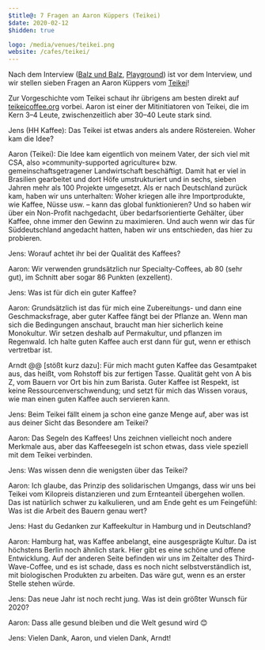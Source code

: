 ```yaml
---
$title@: 7 Fragen an Aaron Küppers (Teikei)
$date: 2020-02-12
$hidden: true

logo: /media/venues/teikei.png
website: /cafes/teikei/
---
```


Nach dem Interview ([Balz und Balz]([url('/content/posts/20191015.md')]), [Playground]([url('/content/posts/20191212.md')])) ist vor dem Interview, und wir stellen sieben Fragen an Aaron Küppers vom [Teikei]([url('/content/cafes/teikei.md')])!

Zur Vorgeschichte vom Teikei schaut ihr übrigens am besten direkt auf [teikeicoffee.org](https://teikeicoffee.org/) vorbei. Aaron ist einer der Mitinitiatoren von Teikei, die im Kern 3–4 Leute, zwischenzeitlich aber 30–40 Leute stark sind.

Jens (HH Kaffee): Das Teikei ist etwas anders als andere Röstereien. Woher kam die Idee?

Aaron (Teikei): Die Idee kam eigentlich von meinem Vater, der sich viel mit CSA, also »community-supported agriculture« bzw. gemeinschaftsgetragener Landwirtschaft beschäftigt. Damit hat er viel in Brasilien gearbeitet und dort Höfe umstrukturiert und in sechs, sieben Jahren mehr als 100 Projekte umgesetzt. Als er nach Deutschland zurück kam, haben wir uns unterhalten: Woher kriegen alle ihre Importprodukte, wie Kaffee, Nüsse usw. – kann das global funktionieren? Und so haben wir über ein Non-Profit nachgedacht, über bedarfsorientierte Gehälter, über Kaffee, ohne immer den Gewinn zu maximieren. Und auch wenn wir das für Süddeutschland angedacht hatten, haben wir uns entschieden, das hier zu probieren.

Jens: Worauf achtet ihr bei der Qualität des Kaffees?

Aaron: Wir verwenden grundsätzlich nur Specialty-Coffees, ab 80 (sehr gut), im Schnitt aber sogar 86 Punkten (exzellent).

Jens: Was ist für dich ein guter Kaffee?

Aaron: Grundsätzlich ist das für mich eine Zubereitungs- und dann eine Geschmacksfrage, aber guter Kaffee fängt bei der Pflanze an. Wenn man sich die Bedingungen anschaut, braucht man hier sicherlich keine Monokultur. Wir setzen deshalb auf Permakultur, und pflanzen im Regenwald. Ich halte guten Kaffee auch erst dann für gut, wenn er ethisch vertretbar ist.

Arndt @@ [stößt kurz dazu]: Für mich macht guten Kaffee das Gesamtpaket aus, das heißt, vom Rohstoff bis zur fertigen Tasse. Qualität geht von A bis Z, vom Bauern vor Ort bis hin zum Barista. Guter Kaffee ist Respekt, ist keine Ressourcenverschwendung; und setzt für mich das Wissen voraus, wie man einen guten Kaffee auch
servieren kann.

Jens: Beim Teikei fällt einem ja schon eine ganze Menge auf, aber was ist aus deiner Sicht das Besondere am Teikei?

Aaron: Das Segeln des Kaffees! Uns zeichnen vielleicht noch andere Merkmale aus, aber das Kaffeesegeln ist schon etwas, dass viele speziell mit dem Teikei verbinden.

Jens: Was wissen denn die wenigsten über das Teikei?

Aaron: Ich glaube, das Prinzip des solidarischen Umgangs, dass wir uns bei Teikei vom Kilopreis
distanzieren und zum Ernteanteil übergehen wollen. Das ist natürlich schwer zu kalkulieren, und am Ende geht es um Feingefühl: Was ist die Arbeit des Bauern genau wert?

Jens: Hast du Gedanken zur Kaffeekultur in Hamburg und in Deutschland?

Aaron: Hamburg hat, was Kaffee anbelangt, eine ausgesprägte Kultur. Da ist höchstens Berlin noch ähnlich stark. Hier gibt es eine schöne und offene Entwicklung. Auf der anderen Seite befinden wir uns im Zeitalter des Third-Wave-Coffee, und es ist schade, dass es noch nicht selbstverständlich ist, mit biologischen Produkten zu arbeiten. Das wäre gut, wenn es an erster Stelle stehen würde.

Jens: Das neue Jahr ist noch recht jung. Was ist dein größter Wunsch für 2020?

Aaron: Dass alle gesund bleiben und die Welt gesund wird 😊

Jens: Vielen Dank, Aaron, und vielen Dank, Arndt!